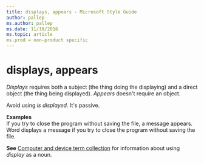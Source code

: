 ```yaml
---
title: displays, appears - Microsoft Style Guide
author: pallep
ms.author: pallep
ms.date: 11/19/2016
ms.topic: article
ms.prod = non-product specific
---
```


# displays, appears

*Displays* requires both a subject (the thing doing the displaying) and a direct object (the thing being displayed). *Appears* doesn't require an object. 

Avoid using *is displayed*. It's passive.

**Examples**  
If you try to close the program without saving the file, a message appears.   
Word displays a message if you try to close the program without saving the file. 

**See** [](/style-guide/a-z-word-list-term-collections/term-collections/computer-device-terms)[Computer and device term collection](/style-guide/a-z-word-list-term-collections/term-collections/computer-device-terms) for information about using *display* as a noun.
